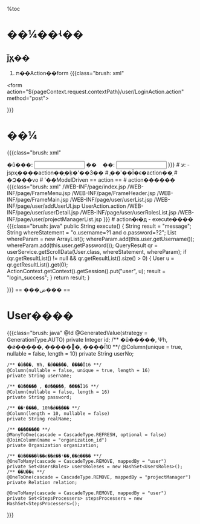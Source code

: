 %toc
# ��¼��ʵ�� #
## ǰ̨ҳ�� ##
  1. ת��Action��form
{{{class="brush: xml"
> 

&lt;form action="${pageContext.request.contextPath}/user/LoginAction.action" method="post"&gt;

}}}
 # ��¼
 {{{class="brush: xml"
 <td class="textbox"> 
		�û���:&nbsp;<input type="text" name="user.username" style="width: 10em" maxlength="20" id="username"/>
 </td>
 <td>
		��&nbsp;&nbsp;&nbsp;&nbsp;��:&nbsp;<input type="password" name="user.password" style="width: 10em" maxlength="20" id="password"/>
 </td>
 }}}
 # ע:
  - jspҳ����action��ֵ�ķ�ʽ��3��
   # ֱ��ʹ��Ĭ�ϵ�action��ֵ
   # �Զ���vo
   # ʹ��ModelDriven
== action ==
 # action������
 {{{class="brush: xml"
 <struts>
	<!-- �û�ά�� -->
	<package name="user" namespace="/user" extends="globle">
		<!-- ��¼start -->
		<action name="LoginAction_*" class="loginAction" method="{1}">
			<result name="login_success">/WEB-INF/page/index.jsp</result>
			<result name="frameMenu_success">/WEB-INF/page/FrameMenu.jsp</result>
			<result name="frameHead_success">/WEB-INF/page/FrameHeader.jsp</result>
			<result name="frameMain_success">/WEB-INF/page/FrameMain.jsp</result>
		</action>
		<!-- ��¼end -->
		<action name="UserAction_*" class="userAction" method="{1}">
			<result name="userList_success">/WEB-INF/page/user/userList.jsp</result>
			<result name="addUserUI_success">/WEB-INF/page/user/addUserUI.jsp</result>
			<result name="goUserList_success" type="redirect">UserAction.action</result>
			<result name="userDetail_success">/WEB-INF/page/user/userDetail.jsp</result>
			<result name="userRolesList_success">/WEB-INF/page/user/userRolesList.jsp</result>
			<result name="projectManagerList_success">/WEB-INF/page/user/projectManagerList.jsp</result>
		</action>
	</package>	
 </struts> 
 }}}
 # action�ı�д
  - execute����
  {{{class="brush: java"
	public String execute() {
		String result = "message";
		String whereStatement = "o.username=?1 and o.password=?2";
		List<Object> whereParam = new ArrayList<Object>();
		whereParam.add(this.user.getUsername());
		whereParam.add(this.user.getPassword());
		QueryResult<User> qr = userService.getScrollData(User.class,
				whereStatement, whereParam);
		if (qr.getResultList() != null && qr.getResultList().size() > 0) {
			User u = qr.getResultList().get(0);
			ActionContext.getContext().getSession().put("user", u);
			result = "login_success";
		}
		return result;
	}
  
  }}}
== ���ض��� ==
 # User����
  {{{class="brush: java"
	@Id
	@GeneratedValue(strategy = GenerationType.AUTO)
	private Integer id;
	/** �û�����, Ψһ, �ǿ��ַ���, �����޸�, ����Ϊ10 **/
	@Column(unique = true, nullable = false, length = 10)
	private String userNo;

	/** �û���, Ψһ, �ǿ��ַ���, ����Ϊ16 **/
	@Column(nullable = false, unique = true, length = 16)
	private String username;

	/** �û����� , �ǿ��ַ���, ����Ϊ16 **/
	@Column(nullable = false, length = 16)
	private String password;

	/** ��ʵ����, 10λ�ǿ��ַ��� **/
	@Column(length = 10, nullable = false)
	private String realName;

	/** �������� **/
	@ManyToOne(cascade = CascadeType.REFRESH, optional = false)
	@JoinColumn(name = "organization_id")
	private Organization organization;

	/** �û�����ɫ��ϵ��ά��ʵ��,��ά���� **/
	@OneToMany(cascade = CascadeType.REMOVE, mappedBy = "user")
	private Set<UsersRoles> usersRoleses = new HashSet<UsersRoles>();
	/** ��Ա��ϵ **/
	@OneToOne(cascade = CascadeType.REMOVE, mappedBy = "projectManager")
	private Relation relation;

	@OneToMany(cascade = CascadeType.REMOVE, mappedBy = "user")
	private Set<StepsProcessers> stepsProcessers = new HashSet<StepsProcessers>();
  	
  }}}
```